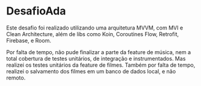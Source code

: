 # DesafioAda
 
Este desafio foi realizado utilizando uma arquitetura MVVM, com MVI e Clean Architecture, além de libs como Koin, Coroutines Flow, Retrofit, Firebase, e Room.

Por falta de tempo, não pude finalizar a parte da feature de música, nem a total cobertura de testes unitários, de integração e instrumentados. Mas realizei os testes unitários da feature de filmes. Também por falta de tempo, realizei o salvamento dos filmes em um banco de dados local, e não remoto.

